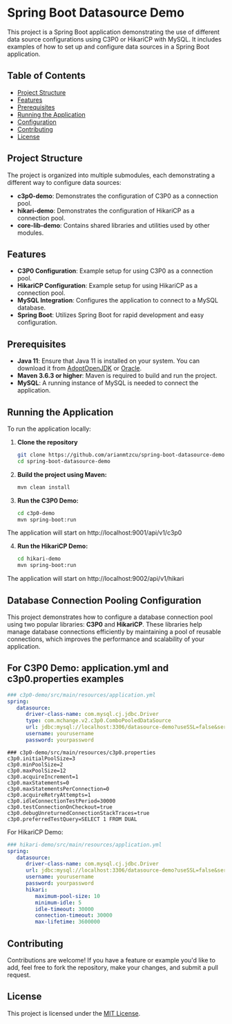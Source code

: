 # Spring Boot Datasource Demo

This project is a Spring Boot application demonstrating the use of different data source configurations using C3P0 or HikariCP with MySQL. It includes examples of how to set up and configure data sources in a Spring Boot application.

## Table of Contents

- [Project Structure](#project-structure)
- [Features](#features)
- [Prerequisites](#prerequisites)
- [Running the Application](#running-the-application)
- [Configuration](#configuration)
- [Contributing](#contributing)
- [License](#license)

## Project Structure

The project is organized into multiple submodules, each demonstrating a different way to configure data sources:

- **c3p0-demo**: Demonstrates the configuration of C3P0 as a connection pool.
- **hikari-demo**: Demonstrates the configuration of HikariCP as a connection pool.
- **core-lib-demo**: Contains shared libraries and utilities used by other modules.

## Features

- **C3P0 Configuration**: Example setup for using C3P0 as a connection pool.
- **HikariCP Configuration**: Example setup for using HikariCP as a connection pool.
- **MySQL Integration**: Configures the application to connect to a MySQL database.
- **Spring Boot**: Utilizes Spring Boot for rapid development and easy configuration.

## Prerequisites

- **Java 11**: Ensure that Java 11 is installed on your system. You can download it from [AdoptOpenJDK](https://adoptopenjdk.net/) or [Oracle](https://www.oracle.com/java/technologies/javase-jdk11-downloads.html).
- **Maven 3.6.3 or higher**: Maven is required to build and run the project.
- **MySQL**: A running instance of MySQL is needed to connect the application.

## Running the Application

To run the application locally:

1. **Clone the repository**
    ```bash
    git clone https://github.com/arianmtzcu/spring-boot-datasource-demo.git
    cd spring-boot-datasource-demo
    ```

2. **Build the project using Maven:**
    ```bash
    mvn clean install
    ```

3. **Run the C3P0 Demo:**
    ```bash
    cd c3p0-demo
    mvn spring-boot:run
    ```
The application will start on http://localhost:9001/api/v1/c3p0

4. **Run the HikariCP Demo:**
    ```bash
    cd hikari-demo
    mvn spring-boot:run
    ```
The application will start on http://localhost:9002/api/v1/hikari

## Database Connection Pooling Configuration
This project demonstrates how to configure a database connection pool using two popular libraries: **C3P0** and **HikariCP**. These libraries help manage database connections efficiently by maintaining a pool of reusable connections, which improves the performance and scalability of your application.

## For C3P0 Demo: application.yml and c3p0.properties examples

```yaml
### c3p0-demo/src/main/resources/application.yml
spring:
   datasource:
      driver-class-name: com.mysql.cj.jdbc.Driver
      type: com.mchange.v2.c3p0.ComboPooledDataSource
      url: jdbc:mysql://localhost:3306/datasource-demo?useSSL=false&serverTimezone=UTC
      username: yourusername
      password: yourpassword
```

```properties
### c3p0-demo/src/main/resources/c3p0.properties
c3p0.initialPoolSize=3
c3p0.minPoolSize=2
c3p0.maxPoolSize=12
c3p0.acquireIncrement=1
c3p0.maxStatements=0
c3p0.maxStatementsPerConnection=0
c3p0.acquireRetryAttempts=1
c3p0.idleConnectionTestPeriod=30000
c3p0.testConnectionOnCheckout=true
c3p0.debugUnreturnedConnectionStackTraces=true
c3p0.preferredTestQuery=SELECT 1 FROM DUAL
```

For HikariCP Demo:
```yaml
### hikari-demo/src/main/resources/application.yml
spring:
   datasource:
      driver-class-name: com.mysql.cj.jdbc.Driver
      url: jdbc:mysql://localhost:3306/datasource-demo?useSSL=false&serverTimezone=UTC
      username: yourusername
      password: yourpassword
      hikari:
         maximum-pool-size: 10
         minimum-idle: 5
         idle-timeout: 30000
         connection-timeout: 30000
         max-lifetime: 3600000      
```

## Contributing
Contributions are welcome! If you have a feature or example you'd like to add, feel free to fork the repository, make your changes, and submit a pull request.

## License
This project is licensed under the [MIT License](https://opensource.org/license/MIT).
